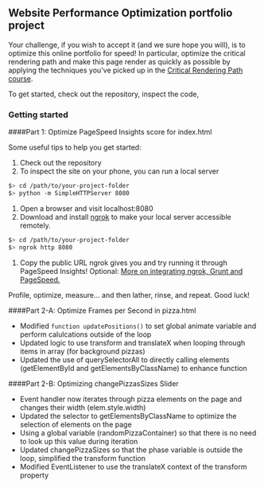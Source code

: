## Website Performance Optimization portfolio project

Your challenge, if you wish to accept it (and we sure hope you will), is to optimize this online portfolio for speed! In particular, optimize the critical rendering path and make this page render as quickly as possible by applying the techniques you've picked up in the [Critical Rendering Path course](https://www.udacity.com/course/ud884).

To get started, check out the repository, inspect the code,

### Getting started

####Part 1: Optimize PageSpeed Insights score for index.html

Some useful tips to help you get started:

1. Check out the repository
1. To inspect the site on your phone, you can run a local server

  ```bash
  $> cd /path/to/your-project-folder
  $> python -m SimpleHTTPServer 8080
  ```

1. Open a browser and visit localhost:8080
1. Download and install [ngrok](https://ngrok.com/) to make your local server accessible remotely.

  ``` bash
  $> cd /path/to/your-project-folder
  $> ngrok http 8080
  ```

1. Copy the public URL ngrok gives you and try running it through PageSpeed Insights! Optional: [More on integrating ngrok, Grunt and PageSpeed.](http://www.jamescryer.com/2014/06/12/grunt-pagespeed-and-ngrok-locally-testing/)

Profile, optimize, measure... and then lather, rinse, and repeat. Good luck!

####Part 2-A: Optimize Frames per Second in pizza.html

- Modified `function updatePositions()` to set global animate variable and perform calulcations outside of the loop
- Updated logic to use transform and translateX when looping through items in array (for background pizzas)
- Updated the use of querySelectorAll to directly calling elements (getElementById and getElementsByClassName) to enhance function

####Part 2-B: Optimizing changePizzasSizes Slider

- Event handler now iterates through pizza elements on the page and changes their width (elem.style.width)
- Updated the selector to getElementsByClassName to optimize the selection of elements on the page
- Using a global variable (randomPizzaContainer) so that there is no need to look up this value during iteration
- Updated changePizzaSizes so that the phase variable is outside the loop, simplified the transform function
- Modified EventListener to use the translateX context of the transform property
